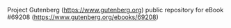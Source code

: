 Project Gutenberg (https://www.gutenberg.org) public repository for
eBook #69208 (https://www.gutenberg.org/ebooks/69208)
